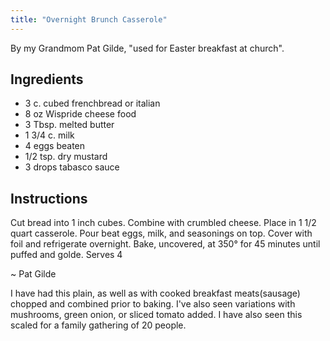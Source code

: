 ```yaml
---
title: "Overnight Brunch Casserole"
---
```


By my Grandmom Pat Gilde, "used for Easter breakfast at church". 

## Ingredients

* 3 c. cubed frenchbread or italian
* 8 oz Wispride cheese food
* 3 Tbsp. melted butter
* 1 3/4 c. milk
* 4 eggs beaten
* 1/2 tsp. dry mustard
* 3 drops tabasco sauce

## Instructions


Cut bread into 1 inch cubes. Combine with crumbled cheese. Place in 1 1/2 quart casserole. Pour beat eggs, milk, and seasonings on top. Cover with foil and refrigerate overnight. Bake, uncovered, at 350° for 45 minutes until puffed and golde. Serves 4

~ Pat Gilde

I have had this plain, as well as with cooked breakfast meats(sausage) chopped and combined prior to baking. I've also seen variations with mushrooms, green onion, or sliced tomato added. I have also seen this scaled for a family gathering of 20 people. 